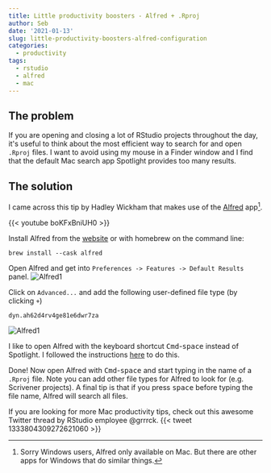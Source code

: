 ```yaml
---
title: Little productivity boosters - Alfred + .Rproj
author: Seb
date: '2021-01-13'
slug: little-productivity-boosters-alfred-configuration
categories:
  - productivity
tags:
  - rstudio
  - alfred
  - mac
---
```


## The problem
If you are opening and closing a lot of RStudio projects throughout the day, it's useful to think about the most efficient way to search for and open `.Rproj` files. I want to avoid using my mouse in a Finder window and I find that the default Mac search app Spotlight provides too many results.

## The solution
I came across this tip by Hadley Wickham that makes use of the [Alfred](https://www.alfredapp.com/) app[^1].

{{< youtube boKFxBniUH0 >}}

Install Alfred from the [website](https://www.alfredapp.com/) or with homebrew on the command line:
```
brew install --cask alfred
```

Open Alfred and get into `Preferences -> Features -> Default Results` panel.
![Alfred1](/img/alfred1.png)

Click on `Advanced...` and add the following user-defined file type (by clicking `+`)
```
dyn.ah62d4rv4ge81e6dwr7za
```
![Alfred1](/img/alfred2.png)

I like to open Alfred with the keyboard shortcut <kbd>Cmd</kbd>-<kbd>space</kbd> instead of Spotlight. I followed the instructions [here](https://www.alfredapp.com/help/troubleshooting/cmd-space/) to do this.

Done! Now open Alfred with <kbd>Cmd</kbd>-<kbd>space</kbd> and start typing in the name of a `.Rproj` file. Note you can add other file types for Alfred to look for (e.g. Scrivener projects). A final tip is that if you press <kbd>space</kbd> before typing the file name, Alfred will search all files.

If you are looking for more Mac productivity tips, check out this awesome Twitter thread by RStudio employee @grrrck. 
{{< tweet 1333804309272621060 >}}

[^1]: Sorry Windows users, Alfred only available on Mac. But there are other apps for Windows that do similar things.